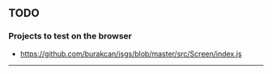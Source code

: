 ## TODO

### Projects to test on the browser

- https://github.com/burakcan/jsgs/blob/master/src/Screen/index.js

---

<!-- 

Useful snippets 

- https://wiki.duktape.org/howtonativeconstructor

 -->